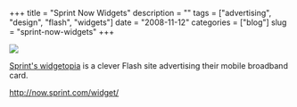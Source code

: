 +++
title = "Sprint Now Widgets"
description = ""
tags = ["advertising", "design", "flash", "widgets"]
date = "2008-11-12"
categories = ["blog"]
slug = "sprint-now-widgets"
+++



  <div class="notebook-screenshot"><a href="http://now.sprint.com/widget/"><img src="http://media.konigi.com/notebook/sprint-widgetopia.jpg" class="notebook-image" /></a></div><p><a href="http://now.sprint.com/widget/">Sprint's widgetopia</a> is a clever Flash site advertising their mobile broadband card.</p>
    
  <a href="http://now.sprint.com/widget/">http://now.sprint.com/widget/</a>
